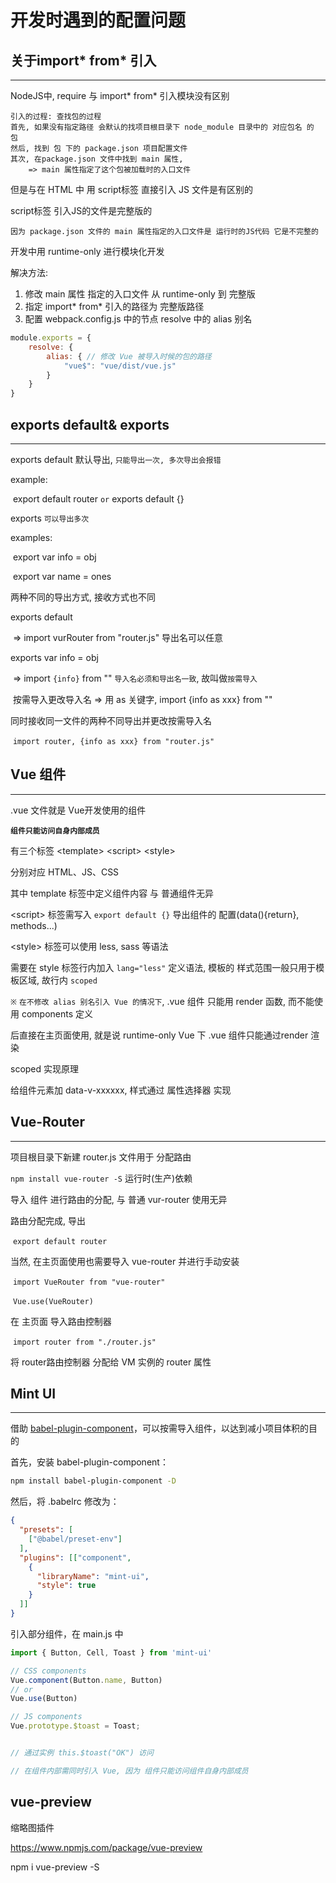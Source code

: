# 开发时遇到的配置问题


## 关于import* from* 引入

---

NodeJS中, require 与 import* from* 引入模块没有区别

```
引入的过程: 查找包的过程
首先, 如果没有指定路径 会默认的找项目根目录下 node_module 目录中的 对应包名 的 包
然后, 找到 包 下的 package.json 项目配置文件
其次, 在package.json 文件中找到 main 属性, 
	=> main 属性指定了这个包被加载时的入口文件
```

但是与在 HTML 中 用 script标签 直接引入 JS 文件是有区别的

script标签 引入JS的文件是完整版的

`因为 package.json 文件的 main 属性指定的入口文件是 运行时的JS代码 它是不完整的` 

开发中用 runtime-only 进行模块化开发

解决方法: 

1. 修改 main 属性 指定的入口文件 从 runtime-only 到 完整版
2. 指定 import* from* 引入的路径为 完整版路径
3. 配置 webpack.config.js 中的节点 resolve 中的 alias 别名

```js
module.exports = {
    resolve: {
    	alias: { // 修改 Vue 被导入时候的包的路径
     		"vue$": "vue/dist/vue.js"
    	}
 	}
}
```





## **exports default& exports**

---

exports default 默认导出, `只能导出一次, 多次导出会报错`

example: 	

​	export default router `or` exports default {}​	

exports `可以导出多次`

examples: 	 

​	export var info = obj

​	export var name = ones

两种不同的导出方式, 接收方式也不同

exports default 

​	=> import vurRouter from "router.js"  导出名可以任意

exports var info = obj

​	=> import `{info}` from ""  `导入名必须和导出名一致`, 故叫做`按需导入`

​	按需导入更改导入名 => 用 as 关键字, import {info as xxx} from ""

同时接收同一文件的两种不同导出并更改按需导入名

​	`import router, {info as xxx} from "router.js"`





## **Vue 组件**

---

.vue 文件就是 Vue开发使用的组件

**`组件只能访问自身内部成员`**

有三个标签 \<template\> \<script\> \<style\>

分别对应 HTML、JS、CSS

其中 template 标签中定义组件内容 与 普通组件无异

\<script\> 标签需写入 `export default {}` 导出组件的 配置(data(){return}, methods...)

\<style\> 标签可以使用 less, sass 等语法

需要在 style 标签行内加入 `lang="less"` 定义语法, 模板的 样式范围一般只用于模板区域, 故行内 `scoped`

`※` `在不修改 alias 别名引入 Vue 的情况下`, .vue 组件 只能用 render 函数, 而不能使用 components 定义

后直接在主页面使用, 就是说 runtime-only Vue 下 .vue 组件只能通过render 渲染



scoped 实现原理

给组件元素加 data-v-xxxxxx,  样式通过 属性选择器 实现





## **Vue-Router**

---

项目根目录下新建 router.js 文件用于 分配路由

`npm install vue-router -S` 运行时(生产)依赖

导入 组件 进行路由的分配, 与 普通 vur-router 使用无异

路由分配完成, 导出

​	`export default router`

当然, 在主页面使用也需要导入 vue-router 并进行手动安装

​	`import VueRouter from "vue-router"`

​	`Vue.use(VueRouter)`

在 主页面 导入路由控制器

​	`import router from "./router.js"`

将 router路由控制器 分配给 VM 实例的 router 属性





## **Mint UI**

---

借助 [babel-plugin-component](https://github.com/QingWei-Li/babel-plugin-component)，可以按需导入组件，以达到减小项目体积的目的

首先，安装 babel-plugin-component：

```bash
npm install babel-plugin-component -D
```

然后，将 .babelrc 修改为：

```json
{
  "presets": [
    ["@babel/preset-env"]
  ],
  "plugins": [["component", 
    {
      "libraryName": "mint-ui",
      "style": true
    }
  ]]
}
```

引入部分组件，在 main.js 中

```javascript
import { Button, Cell, Toast } from 'mint-ui'

// CSS components
Vue.component(Button.name, Button)
// or
Vue.use(Button)

// JS components
Vue.prototype.$toast = Toast;


// 通过实例 this.$toast("OK") 访问

// 在组件内部需同时引入 Vue, 因为 组件只能访问组件自身内部成员
```





## vue-preview

缩略图插件

https://www.npmjs.com/package/vue-preview

npm i vue-preview -S